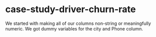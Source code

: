 # case-study-driver-churn-rate

We started with making all of our columns non-string or meaningfully numeric. We got dummy variables for the city and Phone column. 
